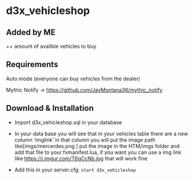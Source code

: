 # d3x_vehicleshop

## Added by ME
++ amount of avalible vehicles to buy


## Requirements

Auto mode (everyone can buy vehicles from the dealer)

Mythic Notify -> https://github.com/JayMontana36/mythic_notify

## Download & Installation

- Import d3x_vehicleshop.sql in your database
- In your data base you will see that in your vehicles table there are a new column ‘imglink’ in that column you will put the image path like[imgs/mercerdes.png ] put the image in the HTM/imgs folder and add that file to your fxmanifest.lua, if you want you can use a img link like https://i.imgur.com/T6qCcNb.jpg that will work fine

- Add this in your server.cfg:
```start d3x_vehicleshop```

